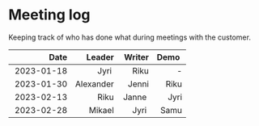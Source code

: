 # Meeting log

Keeping track of who has done what during meetings with the customer.

|       Date |    Leader | Writer | Demo |
| ---------: | --------: | -----: | ---: |
| 2023-01-18 |      Jyri |   Riku |    - |
| 2023-01-30 | Alexander |  Jenni | Riku |
| 2023-02-13 |      Riku |  Janne | Jyri |
| 2023-02-28 |    Mikael |   Jyri | Samu |
